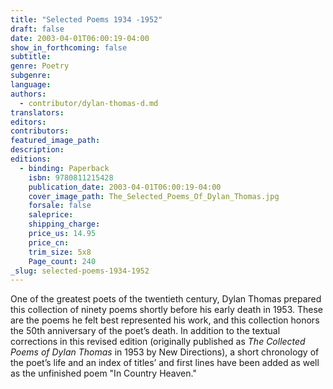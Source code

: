 ```yaml
---
title: "Selected Poems 1934 -1952"
draft: false
date: 2003-04-01T06:00:19-04:00
show_in_forthcoming: false
subtitle:
genre: Poetry
subgenre:
language:
authors:
  - contributor/dylan-thomas-d.md
translators:
editors:
contributors:
featured_image_path:
description:
editions:
  - binding: Paperback
    isbn: 9780811215428
    publication_date: 2003-04-01T06:00:19-04:00
    cover_image_path: The_Selected_Poems_Of_Dylan_Thomas.jpg
    forsale: false
    saleprice:
    shipping_charge:
    price_us: 14.95
    price_cn:
    trim_size: 5x8
    Page_count: 240
_slug: selected-poems-1934-1952
---
```


One of the greatest poets of the twentieth century, Dylan Thomas prepared this collection of ninety poems shortly before his early death in 1953. These are the poems he felt best represented his work, and this collection honors the 50th anniversary of the poet’s death. In addition to the textual corrections in this revised edition (originally published as _The Collected Poems of Dylan Thomas_ in 1953 by New Directions), a short chronology of the poet’s life and an index of titles’ and first lines have been added as well as the unfinished poem "In Country Heaven."


